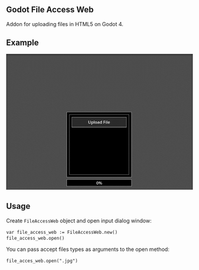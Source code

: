 ## Godot File Access Web
Addon for uploading files in HTML5 on Godot 4.

## Example
<p align="center">
  <img width="600" src="docs/example.gif" alt="Example">
</p>

## Usage
Create `FileAccessWeb` object and open input dialog window:

```gdscript
var file_access_web := FileAccessWeb.new()
file_access_web.open()
```

You can pass accept files types as arguments to the open method:

```gdscript
file_acces_web.open(".jpg")
```
